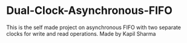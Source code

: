 # Dual-Clock-Asynchronous-FIFO
This is the self made project on asynchronous FIFO with two separate clocks for write and read operations. Made by Kapil Sharma
